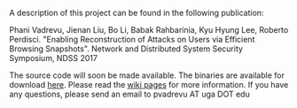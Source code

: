 A description of this project can be found in the following publication:

Phani Vadrevu, Jienan Liu, Bo Li, Babak Rahbarinia, Kyu Hyung Lee, Roberto Perdisci. "Enabling Reconstruction of Attacks on Users via Efficient Browsing Snapshots". Network and Distributed System Security Symposium, NDSS 2017

The source code will soon be made available. The binaries are available for download [here](https://github.com/chromepic/chromepic-browser/tree/master/bin). Please read the [wiki pages](https://github.com/chromepic/chromepic-browser/wiki) for more information.
If you have any questions, please send an email to pvadrevu AT uga DOT edu
